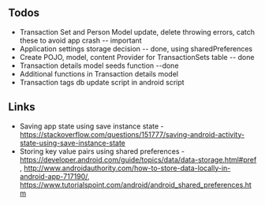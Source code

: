 ## Todos
* Transaction Set and Person Model update, delete throwing errors, catch these to avoid app crash -- important
* Application settings storage decision -- done, using sharedPreferences
* Create POJO, model, content Provider for TransactionSets table -- done
* Transaction details model seeds function --done
* Additional functions in Transaction details model
* Transaction tags db update script in android script

## Links
* Saving app state using save instance state - https://stackoverflow.com/questions/151777/saving-android-activity-state-using-save-instance-state
* Storing key value pairs using shared preferences - https://developer.android.com/guide/topics/data/data-storage.html#pref , http://www.androidauthority.com/how-to-store-data-locally-in-android-app-717190/, https://www.tutorialspoint.com/android/android_shared_preferences.htm
